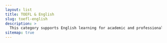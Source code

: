 ```yaml
---
layout: list
title: TOEFL & English
slug: toefl-english
description: >
  This category supports English learning for academic and professional purposes. It covers TOEFL vocabulary, grammar structures, and useful expressions, helping to enhance language proficiency for global communication.
sitemap: true
---
```


